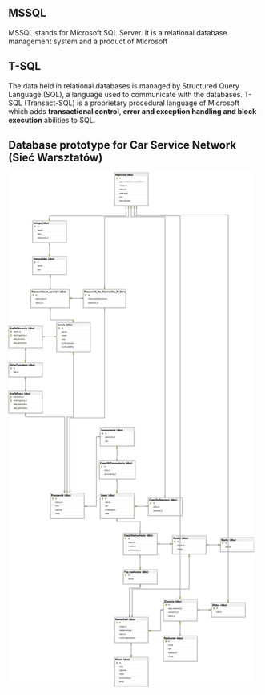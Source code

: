 ## MSSQL
MSSQL stands for Microsoft SQL Server. 
It is a relational database management system and a product of Microsoft

## T-SQL
The data held in relational databases is managed by Structured Query Language (SQL), a language used to communicate with the databases. 
T-SQL (Transact-SQL) is a proprietary procedural language of Microsoft which adds __transactional control__, __error and exception handling and block execution__ abilities to SQL.

## Database prototype for Car Service Network (Sieć Warsztatów)
![database diagram](./dbDiagram.jpg)
